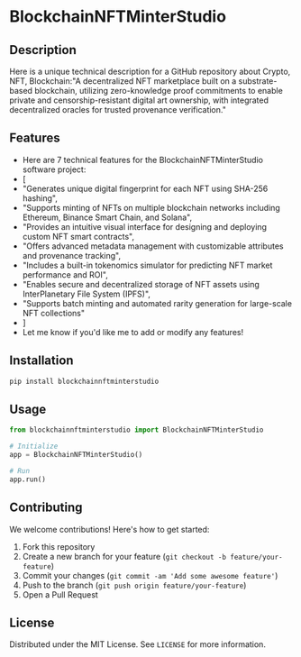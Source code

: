 # BlockchainNFTMinterStudio

## Description

Here is a unique technical description for a GitHub repository about Crypto, NFT, Blockchain:"A decentralized NFT marketplace built on a substrate-based blockchain, utilizing zero-knowledge proof commitments to enable private and censorship-resistant digital art ownership, with integrated decentralized oracles for trusted provenance verification."

## Features

- Here are 7 technical features for the BlockchainNFTMinterStudio software project:
- [
- "Generates unique digital fingerprint for each NFT using SHA-256 hashing",
- "Supports minting of NFTs on multiple blockchain networks including Ethereum, Binance Smart Chain, and Solana",
- "Provides an intuitive visual interface for designing and deploying custom NFT smart contracts",
- "Offers advanced metadata management with customizable attributes and provenance tracking",
- "Includes a built-in tokenomics simulator for predicting NFT market performance and ROI",
- "Enables secure and decentralized storage of NFT assets using InterPlanetary File System (IPFS)",
- "Supports batch minting and automated rarity generation for large-scale NFT collections"
- ]
- Let me know if you'd like me to add or modify any features!
## Installation

```bash
pip install blockchainnftminterstudio
```

## Usage

```python
from blockchainnftminterstudio import BlockchainNFTMinterStudio

# Initialize
app = BlockchainNFTMinterStudio()

# Run
app.run()
```

## Contributing

We welcome contributions! Here's how to get started:

1. Fork this repository
2. Create a new branch for your feature (`git checkout -b feature/your-feature`)
3. Commit your changes (`git commit -am 'Add some awesome feature'`)
4. Push to the branch (`git push origin feature/your-feature`)
5. Open a Pull Request

## License

Distributed under the MIT License. See `LICENSE` for more information.
